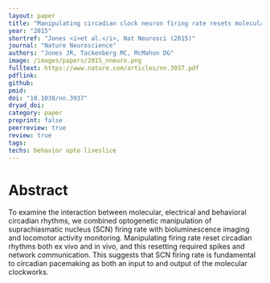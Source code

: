 ```yaml
---
layout: paper
title: "Manipulating circadian clock neuron firing rate resets molecular circadian rhythms and behavior"
year: "2015"
shortref: "Jones <i>et al.</i>, Nat Neurosci (2015)"
journal: "Nature Neuroscience"
authors: "Jones JR, Tackenberg MC, McMahon DG"
image: /images/papers/2015_nneuro.png
fulltext: https://www.nature.com/articles/nn.3937.pdf
pdflink: 
github: 
pmid: 
doi: "10.1038/nn.3937"
dryad_doi: 
category: paper
preprint: false
peerreview: true
review: true
tags:   
techs: behavior opto liveslice
---
```


# Abstract 

To examine the interaction between molecular, electrical and behavioral circadian rhythms, we combined optogenetic manipulation of suprachiasmatic nucleus (SCN) firing rate with bioluminescence imaging and locomotor activity monitoring. Manipulating firing rate reset circadian rhythms both ex vivo and in vivo, and this resetting required spikes and network communication. This suggests that SCN firing rate is fundamental to circadian pacemaking as both an input to and output of the molecular clockworks.

